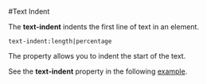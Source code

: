 
#Text Indent

The **text-indent** indents the first line of text in an element.
~~~
text-indent:length|percentage
~~~
The property allows you to indent the start of the text. 

See the **text-indent** property in the following <a href="archives/Class Htmls/indent.htm" target= "_blank">example</a>.

